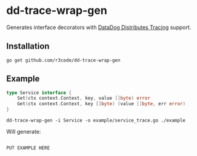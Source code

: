 dd-trace-wrap-gen
========

Generates interface decorators with [DataDog Distributes Tracing](https://github.com/DataDog/dd-trace-go) support.

Installation
------------

```
go get github.com/r3code/dd-trace-wrap-gen
```

Example
-------

```go
type Service interface {
	Set(ctx context.Context, key, value []byte) error
	Get(ctx context.Context, key []byte) (value []byte, err error)
}
```

```
dd-trace-wrap-gen -i Service -o example/service_trace.go ./example
```

Will generate:
```go

PUT EXAMPLE HERE
```
